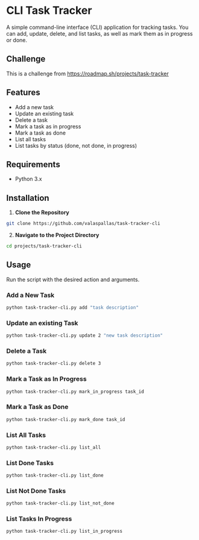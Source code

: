 # CLI Task Tracker

A simple command-line interface (CLI) application for tracking tasks. You can add, update, delete, and list tasks, as well as mark them as in progress or done.

## Challenge

This is a challenge from https://roadmap.sh/projects/task-tracker

## Features

- Add a new task
- Update an existing task
- Delete a task
- Mark a task as in progress
- Mark a task as done
- List all tasks
- List tasks by status (done, not done, in progress)

## Requirements

- Python 3.x

## Installation

1. **Clone the Repository**

```sh
git clone https://github.com/valaspallas/task-tracker-cli
```

2. **Navigate to the Project Directory**

```sh
cd projects/task-tracker-cli
```

## Usage

Run the script with the desired action and arguments.

### Add a New Task

```sh
python task-tracker-cli.py add "task description"
```

### Update an existing Task

```sh
python task-tracker-cli.py update 2 "new task description"
```

### Delete a Task
```sh
python task-tracker-cli.py delete 3
```

### Mark a Task as In Progress
```sh
python task-tracker-cli.py mark_in_progress task_id
```

### Mark a Task as Done

```sh
python task-tracker-cli.py mark_done task_id
```

### List All Tasks

```sh
python task-tracker-cli.py list_all
```

### List Done Tasks

```sh
python task-tracker-cli.py list_done
```

### List Not Done Tasks

```sh
python task-tracker-cli.py list_not_done
```

### List Tasks In Progress

```sh
python task-tracker-cli.py list_in_progress
```